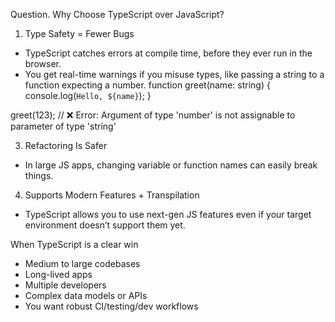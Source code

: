 Question. Why Choose TypeScript over JavaScript?
1. Type Safety = Fewer Bugs
- TypeScript catches errors at compile time, before they ever run in the browser.
- You get real-time warnings if you misuse types, like passing a string to a function expecting a number.
function greet(name: string) {
  console.log(`Hello, ${name}`);
}

greet(123); // ❌ Error: Argument of type 'number' is not assignable to parameter of type 'string'

 3. Refactoring Is Safer
 - In large JS apps, changing variable or function names can easily break things.
 
 4.  Supports Modern Features + Transpilation
 - TypeScript allows you to use next-gen JS features even if your target environment doesn’t support them yet.

When TypeScript is a clear win
- Medium to large codebases
- Long-lived apps
- Multiple developers
- Complex data models or APIs
- You want robust CI/testing/dev workflows

